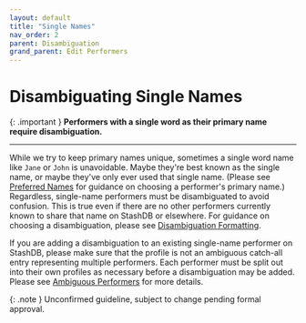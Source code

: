 ```yaml
---
layout: default
title: "Single Names"
nav_order: 2
parent: Disambiguation
grand_parent: Edit Performers
---
```


# Disambiguating Single Names

{: .important }
**Performers with a single word as their primary name require disambiguation.**

---

While we try to keep primary names unique, sometimes a single word name like `Jane` or `John` is unavoidable. Maybe they're best known as the single name, or maybe they've only ever used that single name. (Please see [Preferred Names](https://guidelines.stashdb.org/docs/performers/edit/performer-name/preferred-names/) for guidance on choosing a performer's primary name.) Regardless, single-name performers must be disambiguated to avoid confusion. This is true even if there are no other performers currently known to share that name on StashDB or elsewhere. For guidance on choosing a disambiguation, please see [Disambiguation Formatting](https://guidelines.stashdb.org/docs/performers/edit/disambiguation/disambiguation-formatting/).

If you are adding a disambiguation to an existing single-name performer on StashDB, please make sure that the profile is not an ambiguous catch-all entry representing multiple performers. Each performer must be split out into their own profiles as necessary before a disambiguation may be added. Please see [Ambiguous Performers](https://guidelines.stashdb.org/docs/faq_getting-started/performers/ambiguous-performers/) for more details.

{: .note }
Unconfirmed guideline, subject to change pending formal approval.
